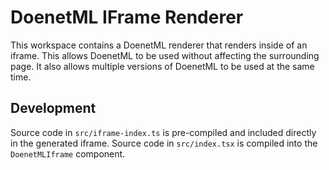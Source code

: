# DoenetML IFrame Renderer

This workspace contains a DoenetML renderer that renders inside of an iframe. This allows DoenetML
to be used without affecting the surrounding page. It also allows multiple versions of DoenetML to
be used at the same time.

## Development

Source code in `src/iframe-index.ts` is pre-compiled and included directly in the generated iframe.
Source code in `src/index.tsx` is compiled into the `DoenetMLIframe` component.
